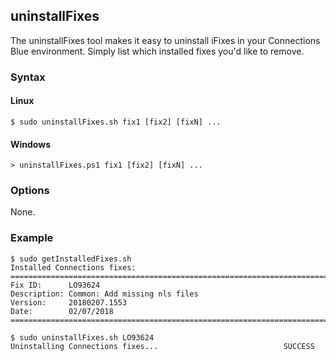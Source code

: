 ## uninstallFixes

The uninstallFixes tool makes it easy to uninstall iFixes in your Connections Blue environment. Simply list which 
installed fixes you'd like to remove.

### Syntax

#### Linux

```Shell
$ sudo uninstallFixes.sh fix1 [fix2] [fixN] ...
```

#### Windows

```Shell
> uninstallFixes.ps1 fix1 [fix2] [fixN] ...
```

### Options

None.

### Example

```Shell
$ sudo getInstalledFixes.sh
Installed Connections fixes:
================================================================================
Fix ID:      LO93624
Description: Common: Add missing nls files
Version:     20180207.1553
Date:        02/07/2018
================================================================================

$ sudo uninstallFixes.sh LO93624
Uninstalling Connections fixes...                            SUCCESS
```